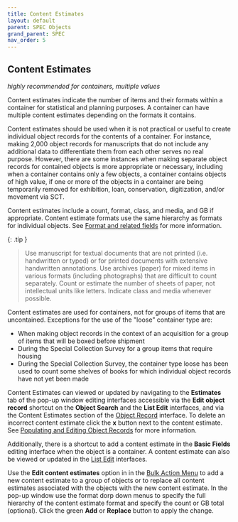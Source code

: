 ```yaml
---
title: Content Estimates
layout: default
parent: SPEC Objects
grand_parent: SPEC
nav_order: 5
---
```


## Content Estimates
*highly recommended for containers, multiple values*

Content estimates indicate the number of items and their formats within a container for statistical and planning purposes. A container can have multiple content estimates depending on the formats it contains.

Content estimates should be used when it is not practical or useful to create individual object records for the contents of a container. For instance, making 2,000 object records for manuscripts that do not include any additional data to differentiate them from each other serves no real purpose. However, there are some instances when making separate object records for contained objects is more appropriate or necessary, including when a container contains only a few objects, a container contains objects of high value, if one or more of the objects in a container are being temporarily removed for exhibition, loan, conservation, digitization, and/or movement via SCT.

Content estimates include a count, format, class, and media, and GB if appropriate. Content estimate formats use the same hierarchy as formats for individual objects. See [Format and related fields](https://nypl.github.io/pres-docs/spec/specObjectsFormatEtc.html) for more information.

{: .tip }
> Use manuscript for textual documents that are not printed (i.e. handwritten or typed) or for printed documents with extensive handwritten annotations. Use archives (paper) for mixed items in various formats (including photographs) that are difficult to count separately. Count or estimate the number of sheets of paper, not intellectual units like letters. Indicate class and media whenever possible.

Content estimates are used for containers, not for groups of items that are uncontained. Exceptions for the use of the "loose" container type are:
- When making object records in the context of an acquisition for a group of items that will be boxed before shipment
- During the Special Collection Survey for a group items that require housing
- During the Special Collection Survey, the container type loose has been used to count some shelves of books for which individual object records have not yet been made

Content Estimates can viewed or updated by navigating to the **Estimates** tab of the pop-up window editing interfaces accessible via the **Edit object record** shortcut on the **Object Search** and the **List Edit** interfaces, and via the Content Estimates section of the [Object Record](https://nypl.github.io/pres-docs/spec/specObjectsObjectRecord.html) interface. To delete an incorrect content estimate click the **x** button next to the content estimate. See [Populating and Editing Object Records](https://nypl.github.io/pres-docs/spec/specObjects.html#populating-and-editing-object-records) for more information.

Additionally, there is a shortcut to add a content estimate in the **Basic Fields** editing interface when the object is a container. A content estimate can also be viewed or updated in the [List Edit](https://nypl.github.io/pres-docs/spec/specObjectsListEdit.html) interfaces. 

Use the **Edit content estimates** option in in the [Bulk Action Menu](https://nypl.github.io/pres-docs/spec/specObjectsBulkActionMenu.html) to add a new content estimate to a group of objects or to replace all content estimates associated with the objects with the new content estimate. In the pop-up window use the format dorp down menus to specify the full hierarchy of the content estimate format and specify the count or GB total (optional). Click the green **Add** or **Replace** button to apply the change.